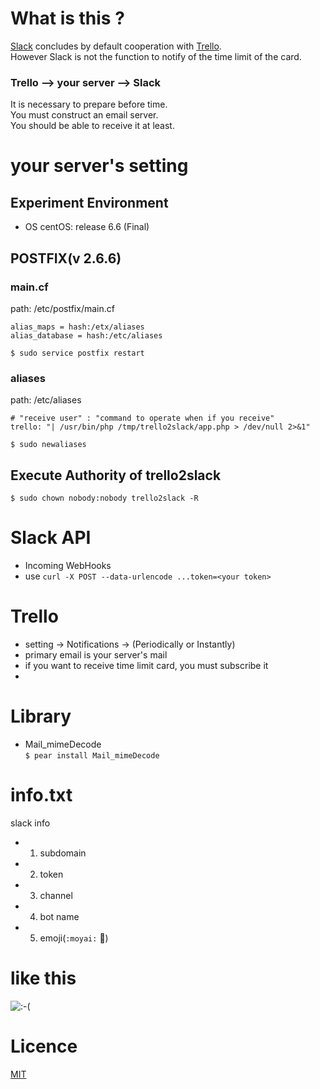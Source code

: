 # What is this ?
[Slack](https://slack.com/) concludes by default cooperation with [Trello](https://trello.com/).  
However Slack is not the function to notify of the time limit of the card.    

### Trello --> your server --> Slack
It is necessary to prepare before time.  
You must construct an email server.  
You should be able to receive it at least.

# your server's setting

## Experiment Environment
  - OS centOS: release 6.6 (Final)

## POSTFIX(v 2.6.6)

### main.cf 
path: /etc/postfix/main.cf

`alias_maps = hash:/etx/aliases`  
`alias_database = hash:/etc/aliases`  

`$ sudo service postfix restart`  

### aliases
path: /etc/aliases

```
# "receive user" : "command to operate when if you receive"
trello: "| /usr/bin/php /tmp/trello2slack/app.php > /dev/null 2>&1"
```

`$ sudo newaliases`    

## Execute Authority of trello2slack
`$ sudo chown nobody:nobody trello2slack -R`  

# Slack API
- Incoming WebHooks  
- use `curl -X POST --data-urlencode ...token=<your token>`  

# Trello
- setting -> Notifications -> (Periodically or Instantly)  
- primary email is your server's mail  
- if you want to receive time limit card, you must subscribe it  
- 
# Library
- Mail_mimeDecode  
`$ pear install Mail_mimeDecode`    

# info.txt  
slack info  
- 1. subdomain  
- 2. token  
- 3. channel  
- 4. bot name  
- 5. emoji(`:moyai:` :moyai:)  

# like this
![:-(](http://about-hiroppy.com/screenshot/trello2slack/20141105%2015.56.51.png)  

# Licence
[MIT](http://opensource.org/licenses/MIT)  


